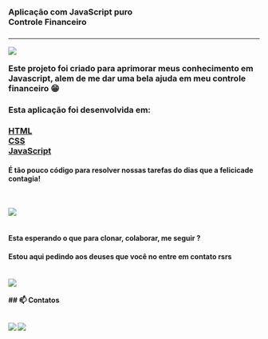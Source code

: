 <h3>Aplicação com JavaScript puro<br>Controle Financeiro<h3><hr>

<img src="https://media.giphy.com/media/rozkXKMYXgGF7w7eta/giphy.gif" /><br>

Este projeto foi criado para aprimorar meus conhecimento em Javascript, alem de me dar uma bela ajuda em meu <b>controle financeiro 😁 </b></br>

<h3>Esta aplicação foi desenvolvida em:<h3>

[HTML](https://developer.mozilla.org/pt-BR/docs/Web/HTML)<br>
[CSS](https://developer.mozilla.org/pt-BR/docs/Web/CSS)<br>
[JavaScript](https://developer.mozilla.org/pt-BR/docs/Web/javascript)

<h4>É tão pouco código para resolver nossas tarefas do dias que a felicicade contagia!</h4><br>

<img src="https://media.giphy.com/media/2siCyPNKuSDJK4pk4X/giphy.gif" /><br><br>

<h4>Esta esperando o que para clonar, colaborar, me seguir ?</h4>
<h4>Estou aqui pedindo aos deuses que você no entre em contato rsrs<h4><br>
<img src="https://media.giphy.com/media/xUySTwvLU2wwPqOtsk/giphy.gif" /><br><br>
 ## 📫 Contatos <br><br>

 [<img src="https://img.shields.io/badge/medium-%2312100E.svg?&style=for-the-badge&logo=medium&logoColor=white" />](https://devmarilia-frontend.medium.com/)  [<img src="https://img.shields.io/badge/linkedin-%230077B5.svg?&style=for-the-badge&logo=linkedin&logoColor=white" />](https://www.linkedin.com/in/mar%C3%ADlia-lemos-b2565316a/)
    
